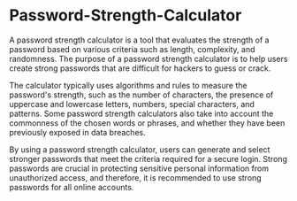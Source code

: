 # Password-Strength-Calculator
A password strength calculator is a tool that evaluates the strength of a password based on various criteria such as length, complexity, and randomness. The purpose of a password strength calculator is to help users create strong passwords that are difficult for hackers to guess or crack.

The calculator typically uses algorithms and rules to measure the password's strength, such as the number of characters, the presence of uppercase and lowercase letters, numbers, special characters, and patterns. Some password strength calculators also take into account the commonness of the chosen words or phrases, and whether they have been previously exposed in data breaches.

By using a password strength calculator, users can generate and select stronger passwords that meet the criteria required for a secure login. Strong passwords are crucial in protecting sensitive personal information from unauthorized access, and therefore, it is recommended to use strong passwords for all online accounts.
